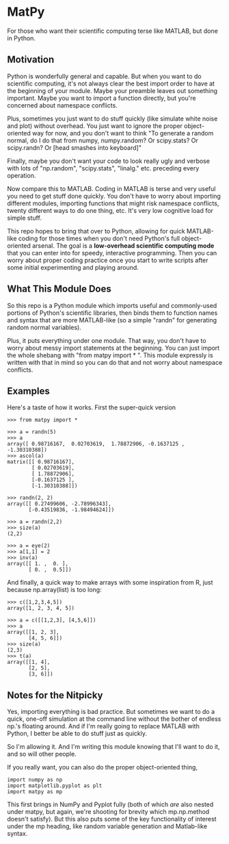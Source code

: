 MatPy
======

For those who want their scientific computing terse like MATLAB, but done in Python.

## Motivation
Python is wonderfully general and capable. But when you want to do scientific computing, it's not always clear the best import order to have at the beginning of your module. Maybe your preamble leaves out something important. Maybe you want to import a function directly, but you're concerned about namespace conflicts.  

Plus, sometimes you just want to do stuff quickly (like simulate white noise and plot) without overhead.  You just want to ignore the proper object-oriented way for now, and you don't want to think "To generate a random normal, do I do that from numpy, numpy.random? Or scipy.stats? Or scipy.randn? Or [head smashes into keyboard]"

Finally, maybe you don't want your code to look really ugly and verbose with lots of "np.random", "scipy.stats", "linalg." etc. preceding every operation.

Now compare this to MATLAB. Coding in MATLAB is terse and very useful you need to get stuff done quickly. You don't have to worry about importing different modules, importing functions that might risk namespace conflicts, twenty different ways to do one thing, etc. It's very low cognitive load for simple stuff. 

This repo hopes to bring that over to Python, allowing for quick MATLAB-like coding for those times when you don't need  Python's full object-oriented arsenal. The goal is a __low-overhead scientific computing mode__ that you can enter into for speedy, interactive programming. Then you can worry about proper coding practice once you start to write scripts after some initial experimenting and playing around.

## What This Module Does

So this repo is a Python module which imports useful and commonly-used portions of Python's scientific libraries, then binds them to function names and syntax that are more MATLAB-like (so a simple "randn" for generating random normal variables). 

Plus, it puts everything under one module.  That way, you don't have to worry about messy import statements at the beginning. You can just import the whole shebang with "from matpy import \* ". This module expressly is written with that in mind so you can do that and not worry about namespace conflicts.

## Examples

Here's a taste of how it works. First the super-quick version

    >>> from matpy import *

    >>> a = randn(5)
    >>> a
    array([ 0.98716167,  0.02703619,  1.78872906, -0.1637125 , -1.30310388])
    >>> ascol(a)
    matrix([[ 0.98716167],
            [ 0.02703619],
            [ 1.78872906],
            [-0.1637125 ],
            [-1.30310388]])

    >>> randn(2, 2)
    array([[ 0.27499606, -2.78996343],
           [-0.43519836, -1.98494624]])

    >>> a = randn(2,2)
    >>> size(a)
    (2,2)

    >>> a = eye(2)
    >>> a[1,1] = 2
    >>> inv(a)
    array([[ 1. ,  0. ],
           [ 0. ,  0.5]])



And finally, a quick way to make arrays with some inspiration from R, just because np.array(list) is too long:
    
    >>> c([1,2,3,4,5])
    array([1, 2, 3, 4, 5])

    >>> a = c([[1,2,3], [4,5,6]])
    >>> a
    array([[1, 2, 3],
           [4, 5, 6]])
    >>> size(a)
    (2,3)
    >>> t(a)
    array([[1, 4],
           [2, 5],
           [3, 6]])


    


## Notes for the Nitpicky

Yes, importing everything is bad practice. But sometimes we want to do a quick, one-off simulation at the command line without the bother of endless np.'s floating around. And if I'm really going to replace MATLAB with Python, I better be able to do stuff just as quickly.

So I'm allowing it. And I'm writing this module knowing that I'll want to do it, and so will other people. 

If you really want, you can also do the proper object-oriented thing,

    import numpy as np
    import matplotlib.pyplot as plt
    import matpy as mp

This first brings in NumPy and Pyplot fully (both of which _are_ also nested under matpy, but again, we're shooting for brevity which mp.np.method doesn't satisfy). But this also puts some of the key functionality of interest under the mp heading, like random variable generation and Matlab-like syntax.



